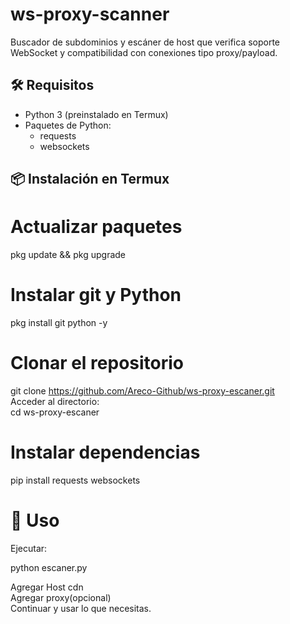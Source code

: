 # ws-proxy-scanner
Buscador de subdominios y escáner de host que verifica soporte WebSocket y compatibilidad con conexiones tipo proxy/payload.

## 🛠️ Requisitos

- Python 3 (preinstalado en Termux)
- Paquetes de Python:
  - requests
  - websockets

## 📦 Instalación en Termux

# Actualizar paquetes
pkg update && pkg upgrade

# Instalar git y Python
pkg install git python -y

# Clonar el repositorio
git clone https://github.com/Areco-Github/ws-proxy-escaner.git                                          
Acceder al directorio:                               
cd ws-proxy-escaner

# Instalar dependencias
pip install requests websockets

# 🚀 Uso

Ejecutar: 

python escaner.py

Agregar Host cdn                                       
Agregar proxy(opcional)                                
Continuar y usar lo que necesitas. 
